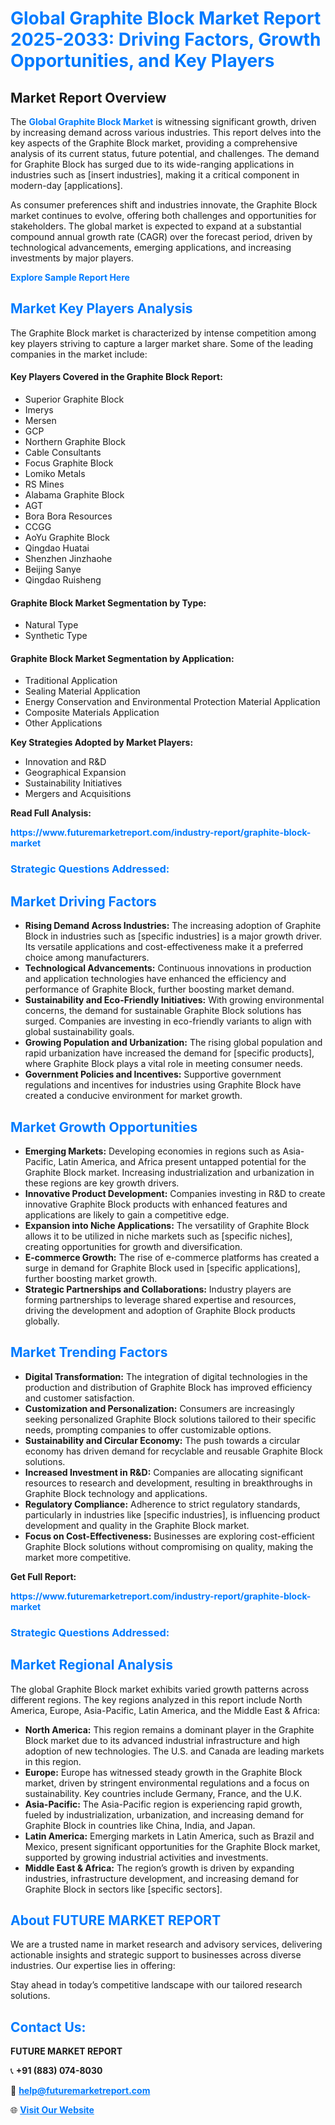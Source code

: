 <h1 style="color: #007BFF;">Global Graphite Block Market Report 2025-2033: Driving Factors, Growth Opportunities, and Key Players</h1>

<section id="overview">
<h2>Market Report Overview</h2>
<p>The <a href="https://www.futuremarketreport.com/industry-report/graphite-block-market" style="color: #007BFF; text-decoration: none;"><strong>Global Graphite Block Market</strong></a> is witnessing significant growth, driven by increasing demand across various industries. This report delves into the key aspects of the Graphite Block market, providing a comprehensive analysis of its current status, future potential, and challenges. The demand for Graphite Block has surged due to its wide-ranging applications in industries such as [insert industries], making it a critical component in modern-day [applications].</p>
<p>As consumer preferences shift and industries innovate, the Graphite Block market continues to evolve, offering both challenges and opportunities for stakeholders. The global market is expected to expand at a substantial compound annual growth rate (CAGR) over the forecast period, driven by technological advancements, emerging applications, and increasing investments by major players.</p>
</section>

<section id="overview">
<p><a href="https://www.futuremarketreport.com/request-sample/reportId=84667" style="color: #007BFF; text-decoration: none;"><strong>Explore Sample Report Here</strong></a></p>
</section>

<section id="key-players">
<h2 style="color: #007BFF;">Market Key Players Analysis</h2>
<p>The Graphite Block market is characterized by intense competition among key players striving to capture a larger market share. Some of the leading companies in the market include:</p>
<h4>Key Players Covered in the Graphite Block Report:</h4>
<ul><li>Superior Graphite Block</li><li>Imerys</li><li>Mersen</li><li>GCP</li><li>Northern Graphite Block</li><li>Cable Consultants</li><li>Focus Graphite Block</li><li>Lomiko Metals</li><li>RS Mines</li><li>Alabama Graphite Block</li><li>AGT</li><li>Bora Bora Resources</li><li>CCGG</li><li>AoYu Graphite Block</li><li>Qingdao Huatai</li><li>Shenzhen Jinzhaohe</li><li>Beijing Sanye</li><li>Qingdao Ruisheng</li></ul>
<h4>Graphite Block Market Segmentation by Type:</h4>
<ul><li>Natural Type</li><li>Synthetic Type</li></ul>

<h4>Graphite Block Market Segmentation by Application:</h4>
<ul><li>Traditional Application</li><li>Sealing Material Application</li><li>Energy Conservation and Environmental Protection Material Application</li><li>Composite Materials Application</li><li>Other Applications</li></ul>
<p><strong>Key Strategies Adopted by Market Players:</strong></p>
<ul>
<li>Innovation and R&D</li>
<li>Geographical Expansion</li>
<li>Sustainability Initiatives</li>
<li>Mergers and Acquisitions</li>
</ul>
</section>

<section>
<p><strong>Read Full Analysis: </strong></p><a href="https://www.futuremarketreport.com/industry-report/graphite-block-market" style="color: #007BFF; text-decoration: none;"><strong>https://www.futuremarketreport.com/industry-report/graphite-block-market</strong></a>
<h3 style="color: #007BFF;">Strategic Questions Addressed:</h3>
</section>

<section id="driving-factors">
<h2 style="color: #007BFF;">Market Driving Factors</h2>
<ul>
<li><strong>Rising Demand Across Industries:</strong> The increasing adoption of Graphite Block in industries such as [specific industries] is a major growth driver. Its versatile applications and cost-effectiveness make it a preferred choice among manufacturers.</li>
<li><strong>Technological Advancements:</strong> Continuous innovations in production and application technologies have enhanced the efficiency and performance of Graphite Block, further boosting market demand.</li>
<li><strong>Sustainability and Eco-Friendly Initiatives:</strong> With growing environmental concerns, the demand for sustainable Graphite Block solutions has surged. Companies are investing in eco-friendly variants to align with global sustainability goals.</li>
<li><strong>Growing Population and Urbanization:</strong> The rising global population and rapid urbanization have increased the demand for [specific products], where Graphite Block plays a vital role in meeting consumer needs.</li>
<li><strong>Government Policies and Incentives:</strong> Supportive government regulations and incentives for industries using Graphite Block have created a conducive environment for market growth.</li>
</ul>
</section>

<section id="growth-opportunities">
<h2 style="color: #007BFF;">Market Growth Opportunities</h2>
<ul>
<li><strong>Emerging Markets:</strong> Developing economies in regions such as Asia-Pacific, Latin America, and Africa present untapped potential for the Graphite Block market. Increasing industrialization and urbanization in these regions are key growth drivers.</li>
<li><strong>Innovative Product Development:</strong> Companies investing in R&D to create innovative Graphite Block products with enhanced features and applications are likely to gain a competitive edge.</li>
<li><strong>Expansion into Niche Applications:</strong> The versatility of Graphite Block allows it to be utilized in niche markets such as [specific niches], creating opportunities for growth and diversification.</li>
<li><strong>E-commerce Growth:</strong> The rise of e-commerce platforms has created a surge in demand for Graphite Block used in [specific applications], further boosting market growth.</li>
<li><strong>Strategic Partnerships and Collaborations:</strong> Industry players are forming partnerships to leverage shared expertise and resources, driving the development and adoption of Graphite Block products globally.</li>
</ul>
</section>

<section id="trending-factors">
<h2 style="color: #007BFF;">Market Trending Factors</h2>
<ul>
<li><strong>Digital Transformation:</strong> The integration of digital technologies in the production and distribution of Graphite Block has improved efficiency and customer satisfaction.</li>
<li><strong>Customization and Personalization:</strong> Consumers are increasingly seeking personalized Graphite Block solutions tailored to their specific needs, prompting companies to offer customizable options.</li>
<li><strong>Sustainability and Circular Economy:</strong> The push towards a circular economy has driven demand for recyclable and reusable Graphite Block solutions.</li>
<li><strong>Increased Investment in R&D:</strong> Companies are allocating significant resources to research and development, resulting in breakthroughs in Graphite Block technology and applications.</li>
<li><strong>Regulatory Compliance:</strong> Adherence to strict regulatory standards, particularly in industries like [specific industries], is influencing product development and quality in the Graphite Block market.</li>
<li><strong>Focus on Cost-Effectiveness:</strong> Businesses are exploring cost-efficient Graphite Block solutions without compromising on quality, making the market more competitive.</li>
</ul>
</section>

<section>
<p><strong>Get Full Report: </strong></p><a href="https://www.futuremarketreport.com/industry-report/graphite-block-market" style="color: #007BFF; text-decoration: none;"><strong>https://www.futuremarketreport.com/industry-report/graphite-block-market</strong></a>
<h3 style="color: #007BFF;">Strategic Questions Addressed:</h3>
</section>


<section id="regional-analysis">
<h2 style="color: #007BFF;">Market Regional Analysis</h2>
<p>The global Graphite Block market exhibits varied growth patterns across different regions. The key regions analyzed in this report include North America, Europe, Asia-Pacific, Latin America, and the Middle East & Africa:</p>
<ul>
<li><strong>North America:</strong> This region remains a dominant player in the Graphite Block market due to its advanced industrial infrastructure and high adoption of new technologies. The U.S. and Canada are leading markets in this region.</li>
<li><strong>Europe:</strong> Europe has witnessed steady growth in the Graphite Block market, driven by stringent environmental regulations and a focus on sustainability. Key countries include Germany, France, and the U.K.</li>
<li><strong>Asia-Pacific:</strong> The Asia-Pacific region is experiencing rapid growth, fueled by industrialization, urbanization, and increasing demand for Graphite Block in countries like China, India, and Japan.</li>
<li><strong>Latin America:</strong> Emerging markets in Latin America, such as Brazil and Mexico, present significant opportunities for the Graphite Block market, supported by growing industrial activities and investments.</li>
<li><strong>Middle East & Africa:</strong> The region’s growth is driven by expanding industries, infrastructure development, and increasing demand for Graphite Block in sectors like [specific sectors].</li>
</ul>
</section>

<footer>
<h2 style="color: #007BFF;">About FUTURE MARKET REPORT</h2>
<p>We are a trusted name in market research and advisory services, delivering actionable insights and strategic support to businesses across diverse industries. Our expertise lies in offering:</p>

<p>Stay ahead in today’s competitive landscape with our tailored research solutions.</p>

<h2 style="color: #007BFF;">Contact Us:</h2>
<p><strong>FUTURE MARKET REPORT</strong></p>
<p>📞 <strong>+91 (883) 074-8030</strong></p>
<p>📧 <strong><a href="mailto:help@futuremarketreport.com" style="color: #007BFF;">help@futuremarketreport.com</a></strong></p>
<p>🌐 <strong><a href="https://www.futuremarketreport.com/" style="color: #007BFF;">Visit Our Website</a></strong></p>
</footer>